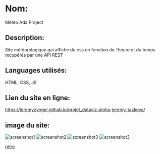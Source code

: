 # Nom:

Météo Ada Project

## Description:

Site météorologique qui affiche du css en fonction de l'heure et du temps recupérés par une API REST

## Languages utilisés:

HTML, CSS, JS

## Lien du site en ligne:

https://jeremyzynger.github.io/projet_dataviz-alpha-jeremy-tazkeya/

## image du site:

![screenshot1](https://raw.githubusercontent.com/jeremyzynger/projet_dataviz-alpha-jeremy-tazkeya/master/images/meteo1.png "ss1")
![screenshot2](https://raw.githubusercontent.com/jeremyzynger/projet_dataviz-alpha-jeremy-tazkeya/master/images/meteo2.png "ss2")
![screenshot3](https://raw.githubusercontent.com/jeremyzynger/projet_dataviz-alpha-jeremy-tazkeya/master/images/meteo3.png "ss3")
![screenshot3](https://raw.githubusercontent.com/jeremyzynger/projet_dataviz-alpha-jeremy-tazkeya/master/images/meteo4.png "ss4")

[rétro](https://raw.githubusercontent.com/jeremyzynger/projet_dataviz-alpha-jeremy-tazkeya/master/images/Screenshot%20from%202023-02-09%2015-02-24.png)
